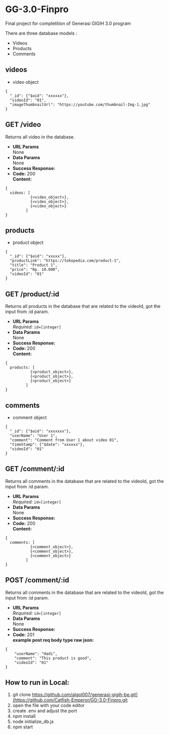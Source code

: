 # GG-3.0-Finpro

Final project for completition of Generasi GIGIH 3.0 program

There are three database models :
* Videos
* Products
* Comments

## videos
* video object
```
{
  "_id": {"$oid": "xxxxxx"},
  "videoId": "01",
  "imageThumbnailUrl": "https://youtube.com/thumbnail-Img-1.jpg"
}
```
**GET /video**
----
  Returns all video in the database.
* **URL Params**  
  None
* **Data Params**  
  None
* **Success Response:**  
* **Code:** 200  
  **Content:**  
```
{
  videos: [
           {<video_object>},
           {<video_object>},
           {<video_object>}
         ]
}
```

## products
* product object
```
{
  "_id": {"$oid": "xxxxx"},
  "productLink": "https://tokopedia.com/product-1",
  "title": "Product 1",
  "price": "Rp. 10.000",
  "videoId": "01"
}
```
**GET /product/:id**
----
  Returns all products in the database that are related to the videoId, got the input from :id param.
* **URL Params**  
  *Required:* `id=[integer]`
* **Data Params**  
  None
* **Success Response:**  
* **Code:** 200  
  **Content:**  
```
{
  products: [
           {<product_object>},
           {<product_object>},
           {<product_object>}
         ]
}
```

## comments
* comment object
```
{
  "_id": {"$oid": "xxxxxxx"},
  "userName": "User 1",
  "comment": "Comment from User 1 about video 01",
  "timeStamp": {"$date": "xxxxxx"},
  "videoId": "01"
}
```
**GET /comment/:id**
----
  Returns all comments in the database that are related to the videoId, got the input from :id param.
* **URL Params**  
  *Required:* `id=[integer]`
* **Data Params**  
  None
* **Success Response:**  
* **Code:** 200  
  **Content:**  
```
{
  comments: [
           {<comment_object>},
           {<comment_object>},
           {<comment_object>}
         ]
}
```
**POST /comment/:id**
----
  Returns all comments in the database that are related to the videoId, got the input from :id param.
* **URL Params**  
  *Required:* `id=[integer]`
* **Data Params**  
  None
* **Success Response:**  
* **Code:** 201  
  **example post req body type raw json:**  
```
{
    "userName": "Hadi",
    "comment": "This product is good",
    "videoId": "01"
}
```

## How to run in Local:
1. git clone <https://github.com/algol007/generasi-gigih-be.git](https://github.com/Catfish-Emperor/GG-3.0-Finpro.git>
2. open the file with your code editor
3. create .env and adjust the port
4. npm install
5. node initialize_db.js
6. npm start
